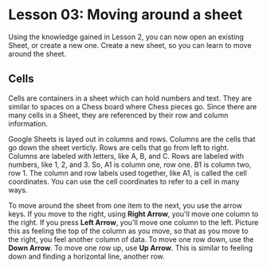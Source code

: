 # Lesson 03: Moving around a sheet

Using the knowledge gained in Lesson 2, you can now open an existing Sheet, or
create a new one. Create a new sheet, so you can learn to move around the sheet.

## Cells

Cells are containers in a sheet which can hold numbers and text. They are
similar to spaces on a Chess board where Chess pieces go. Since there are many
cells in a Sheet, they are referenced by their row and column information.

Google Sheets is layed out in columns and rows. Columns are the cells that go
down the sheet verticly. Rows are cells that go from left to right. Columns are
labeled with letters, like A, B, and C. Rows are labeled with numbers, like 1,
2, and 3. So, A1 is column one, row one. B1 is column two, row 1. The column and
row labels used together, like A1, is called the cell coordinates. You can use
the cell coordinates to refer to a cell in many ways.

To move around the sheet from one item to the next, you use the arrow
keys. If you move to the right, using **Right Arrow**, you'll move one column to
the right. If you press **Left Arrow**, you'll move one column to the left.
Picture this as feeling the top of the column as you move, so that as you move
to the right, you feel another column of data. To move one row down, use the
**Down Arrow**. To move one row up, use **Up Arrow**. This is similar to feeling
down and finding a horizontal line, another row.

